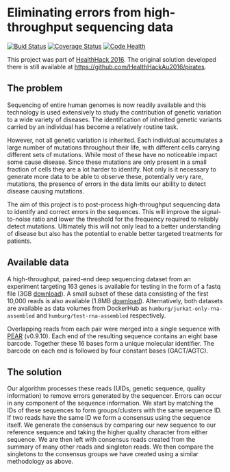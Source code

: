 # Eliminating errors from high-throughput sequencing data
[![Buid Status](https://travis-ci.org/humburg/pirates.svg?branch=master)](https://travis-ci.org/humburg/pirates#) [![Coverage Status](https://coveralls.io/repos/github/humburg/pirates/badge.svg?branch=master)](https://coveralls.io/github/humburg/pirates?branch=master) [![Code Health](https://landscape.io/github/humburg/pirates/master/landscape.svg?style=flat)](https://landscape.io/github/humburg/pirates/master/badges)

This project was part of [HealthHack 2016](http://healthhack.com.au/). 
The original solution developed there is still available at
https://github.com/HealthHackAu2016/pirates.

## The problem
Sequencing of entire human genomes is now readily available and
this technology is used extensively to study the contribution
of genetic variation to a wide variety of diseases. The
identification of inherited genetic variants carried by an
individual has become a relatively routine task.  

However, not all genetic variation is inherited. Each
individual accumulates a large number of mutations throughout
their life, with different cells carrying different sets of
mutations. While most of these have no noticeable impact
some cause disease. Since these mutations are only present in 
a small fraction of cells they are a lot harder to identify.
Not only is it necessary to generate more data to be able
to observe these, potentially very rare, mutations, the
presence of errors in the data limits our ability to 
detect disease causing mutations.

The aim of this project is to post-process high-throughput
sequencing data to identify and correct errors in the sequences.
This will improve the signal-to-noise ratio and lower the 
threshold for the frequency required to reliably detect mutations.
Ultimately this will not only lead to a better understanding of 
disease but also has the potential to enable better targeted
treatments for patients.

## Available data
A high-throughput, paired-end deep sequencing dataset from an experiment targeting
163 genes is available for testing in the form of a fastq file
(3GB [download](https://dl.dropboxusercontent.com/u/1662684/data/Jurkat_only.assembled.fastq.gz)).
A small subset of these data consisting of the first 10,000 reads is also available (1.8MB [download](https://dl.dropboxusercontent.com/u/1662684/data/test.assembled.fastq.gz)). Alternatively,
both datasets are available as data volumes from DockerHub as `humburg/jurkat-only-rna-assembled`
and `humburg/test-rna-assembled` respectively.

Overlapping reads from each pair were merged into a single sequence with 
[PEAR](http://sco.h-its.org/exelixis/web/software/pear/doc.html) (v0.9.10). 
Each end of the resulting sequence contains an eight base barcode. 
Together these 16 bases form a unique molecular identifier.  The barcode on each 
end is followed by four constant bases (GACT/AGTC). 

## The solution
Our algorithm processes these reads (UIDs, genetic sequence, quality information) to remove errors generated by the sequencer.
Errors can occur in any component of the sequence information.
We start by matching the IDs of these sequences to form groups/clusters with the same sequence ID.
If two reads have the same ID we form a consensus using the sequence itself.
We generate the consensus by comparing our new sequence to our reference sequence and taking the higher quality character from either sequence.
We are then left with consensus reads created from the summary of many other reads and singleton reads.
We then compare the singletons to the consensus groups we have created using a similar methodology as above.

